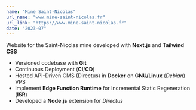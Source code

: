 ```yaml
---
name: "Mine Saint-Nicolas"
url_name: "www.mine-saint-nicolas.fr"
url_link: "https://www.mine-saint-nicolas.fr"
date: "2023-07"
---
```

Website for the Saint-Nicolas mine developed with **Next.js** and **Tailwind CSS**

- Versioned codebase with **Git**
- Continuous Deployment (**CI**/**CD**)
- Hosted API-Driven CMS (Directus) in **Docker** on **GNU/Linux** (*Debian*) VPS
- Implement **Edge Function Runtime** for Incremental Static Regeneration (**ISR**)
- Developed a **Node.js** extension for *Directus*
